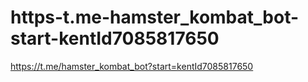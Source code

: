 # https-t.me-hamster_kombat_bot-start-kentId7085817650
https://t.me/hamster_kombat_bot?start=kentId7085817650
